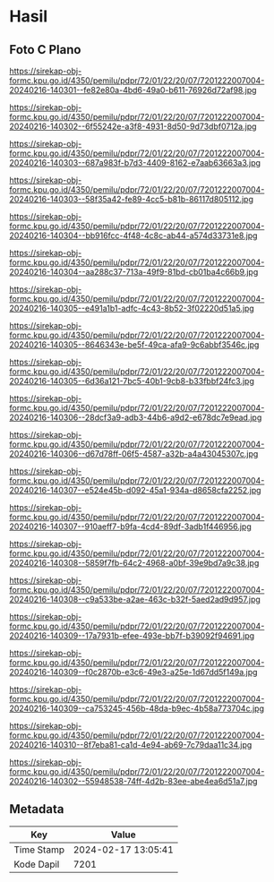 # Hasil

## Foto C Plano

https://sirekap-obj-formc.kpu.go.id/4350/pemilu/pdpr/72/01/22/20/07/7201222007004-20240216-140301--fe82e80a-4bd6-49a0-b611-76926d72af98.jpg

https://sirekap-obj-formc.kpu.go.id/4350/pemilu/pdpr/72/01/22/20/07/7201222007004-20240216-140302--6f55242e-a3f8-4931-8d50-9d73dbf0712a.jpg

https://sirekap-obj-formc.kpu.go.id/4350/pemilu/pdpr/72/01/22/20/07/7201222007004-20240216-140303--687a983f-b7d3-4409-8162-e7aab63663a3.jpg

https://sirekap-obj-formc.kpu.go.id/4350/pemilu/pdpr/72/01/22/20/07/7201222007004-20240216-140303--58f35a42-fe89-4cc5-b81b-86117d805112.jpg

https://sirekap-obj-formc.kpu.go.id/4350/pemilu/pdpr/72/01/22/20/07/7201222007004-20240216-140304--bb916fcc-4f48-4c8c-ab44-a574d33731e8.jpg

https://sirekap-obj-formc.kpu.go.id/4350/pemilu/pdpr/72/01/22/20/07/7201222007004-20240216-140304--aa288c37-713a-49f9-81bd-cb01ba4c66b9.jpg

https://sirekap-obj-formc.kpu.go.id/4350/pemilu/pdpr/72/01/22/20/07/7201222007004-20240216-140305--e491a1b1-adfc-4c43-8b52-3f02220d51a5.jpg

https://sirekap-obj-formc.kpu.go.id/4350/pemilu/pdpr/72/01/22/20/07/7201222007004-20240216-140305--8646343e-be5f-49ca-afa9-9c6abbf3546c.jpg

https://sirekap-obj-formc.kpu.go.id/4350/pemilu/pdpr/72/01/22/20/07/7201222007004-20240216-140305--6d36a121-7bc5-40b1-9cb8-b33fbbf24fc3.jpg

https://sirekap-obj-formc.kpu.go.id/4350/pemilu/pdpr/72/01/22/20/07/7201222007004-20240216-140306--28dcf3a9-adb3-44b6-a9d2-e678dc7e9ead.jpg

https://sirekap-obj-formc.kpu.go.id/4350/pemilu/pdpr/72/01/22/20/07/7201222007004-20240216-140306--d67d78ff-06f5-4587-a32b-a4a43045307c.jpg

https://sirekap-obj-formc.kpu.go.id/4350/pemilu/pdpr/72/01/22/20/07/7201222007004-20240216-140307--e524e45b-d092-45a1-934a-d8658cfa2252.jpg

https://sirekap-obj-formc.kpu.go.id/4350/pemilu/pdpr/72/01/22/20/07/7201222007004-20240216-140307--910aeff7-b9fa-4cd4-89df-3adb1f446956.jpg

https://sirekap-obj-formc.kpu.go.id/4350/pemilu/pdpr/72/01/22/20/07/7201222007004-20240216-140308--5859f7fb-64c2-4968-a0bf-39e9bd7a9c38.jpg

https://sirekap-obj-formc.kpu.go.id/4350/pemilu/pdpr/72/01/22/20/07/7201222007004-20240216-140308--c9a533be-a2ae-463c-b32f-5aed2ad9d957.jpg

https://sirekap-obj-formc.kpu.go.id/4350/pemilu/pdpr/72/01/22/20/07/7201222007004-20240216-140309--17a7931b-efee-493e-bb7f-b39092f94691.jpg

https://sirekap-obj-formc.kpu.go.id/4350/pemilu/pdpr/72/01/22/20/07/7201222007004-20240216-140309--f0c2870b-e3c6-49e3-a25e-1d67dd5f149a.jpg

https://sirekap-obj-formc.kpu.go.id/4350/pemilu/pdpr/72/01/22/20/07/7201222007004-20240216-140309--ca753245-456b-48da-b9ec-4b58a773704c.jpg

https://sirekap-obj-formc.kpu.go.id/4350/pemilu/pdpr/72/01/22/20/07/7201222007004-20240216-140310--8f7eba81-ca1d-4e94-ab69-7c79daa11c34.jpg

https://sirekap-obj-formc.kpu.go.id/4350/pemilu/pdpr/72/01/22/20/07/7201222007004-20240216-140302--55948538-74ff-4d2b-83ee-abe4ea6d51a7.jpg


## Metadata

| Key        | Value               |
| ---------- | ------------------- |
| Time Stamp | 2024-02-17 13:05:41 |
| Kode Dapil | 7201                |



